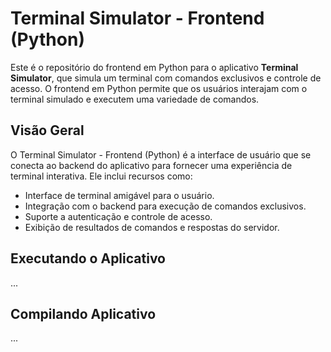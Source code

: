 # Terminal Simulator - Frontend (Python)

Este é o repositório do frontend em Python para o aplicativo **Terminal Simulator**, que simula um terminal com comandos exclusivos e controle de acesso. O frontend em Python permite que os usuários interajam com o terminal simulado e executem uma variedade de comandos.

## Visão Geral

O Terminal Simulator - Frontend (Python) é a interface de usuário que se conecta ao backend do aplicativo para fornecer uma experiência de terminal interativa. Ele inclui recursos como:

- Interface de terminal amigável para o usuário.
- Integração com o backend para execução de comandos exclusivos.
- Suporte a autenticação e controle de acesso.
- Exibição de resultados de comandos e respostas do servidor.

## Executando o Aplicativo

...

## Compilando Aplicativo

...